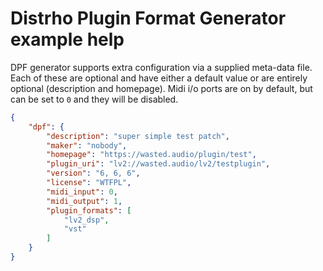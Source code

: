 # Distrho Plugin Format Generator example help

DPF generator supports extra configuration via a supplied meta-data file. Each of these are optional and have either a default value or are entirely optional (description and homepage). Midi i/o ports are on by default, but can be set to `0` and they will be disabled.

```json
{
    "dpf": {
        "description": "super simple test patch",
        "maker": "nobody",
        "homepage": "https://wasted.audio/plugin/test",
        "plugin_uri": "lv2://wasted.audio/lv2/testplugin",
        "version": "6, 6, 6",
        "license": "WTFPL",
        "midi_input": 0,
        "midi_output": 1,
        "plugin_formats": [
            "lv2_dsp",
            "vst"
        ]
    }
}
```
